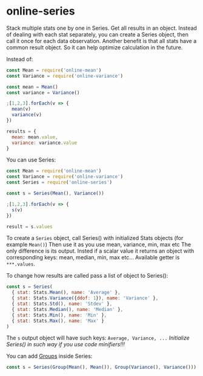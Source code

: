 # online-series
Stack multiple stats one by one in Series. Get all results in an object.
Instead of dealing with each stat separately, you can create a Series object, then call it once for each data observation.
Another benefit is that all stats have a common result object. So it can help optimize calculation in the future.

Instead of:
```javascript
const Mean = require('online-mean')
const Variance = require('online-variance')

const mean = Mean()
const variance = Variance()

;[1,2,3].forEach(v => {
  mean(v)
  variance(v)
})

results = {
  mean: mean.value,
  variance: variance.value
}
```

You can use Series:
```javascript
const Mean = require('online-mean')
const Variance = require('online-variance')
const Series = require('online-series')

const s = Series(Mean(), Variance())

;[1,2,3].forEach(v => {
  s(v)
})

result = s.values
```

To create a `Series` object, call Series() with initialized Stats objects (for example `Mean()`)
Then use it as you use mean, variance, min, max etc
The only difference is its output. Insted if a scalar value it returns an object with corresponding keys: mean, median, min, max etc...
Available getter is `***.values`.

To change how results are called pass a list of object to Series():
```javascript
const s = Series(
  { stat: Stats.Mean(), name: 'Average' },
  { stat: Stats.Variance({ddof: 1}), name: 'Variance' },
  { stat: Stats.Std(), name: 'Stdev' },
  { stat: Stats.Median(), name: 'Median' },
  { stat: Stats.Min(), name: 'Min' },
  { stat: Stats.Max(), name: 'Max' }
)
```
The `s` output object will have such keys: `Average, Variance, ...`
*Initialize Series() in such way if you use code minifiers!!!*

You can add [Groups](https://github.com/onlinestats/online-group) inside Series:
```javascript
const s = Series(Group(Mean(), Mean()), Group(Variance(), Variance()))
```
